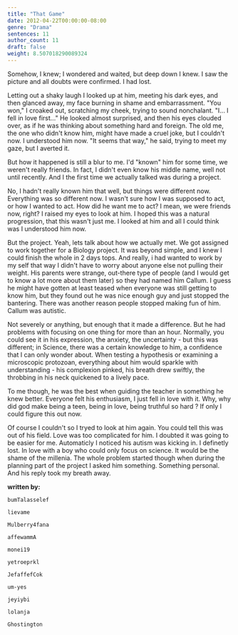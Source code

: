 ```yaml
---
title: "That Game"
date: 2012-04-22T00:00:00-08:00
genre: "Drama"
sentences: 11
author_count: 11
draft: false
weight: 8.507018290089324
---
```



Somehow, I knew; I wondered and waited, but deep down I knew.  I saw the picture and all doubts were confirmed.  I had lost.

Letting out a shaky laugh I looked up at him, meeting his dark eyes, and then glanced away, my face burning in shame and embarrassment. &quot;You won,&quot; I croaked out, scratching my cheek, trying to sound nonchalant. &quot;I... I fell in love first...&quot;  He looked almost surprised, and then his eyes clouded over, as if he was thinking about something hard and foreign. The old me, the one who didn't know him, might have made a cruel joke, but I couldn't now. I understood him now.  &quot;It seems that way,&quot; he said, trying to meet my gaze, but I averted it.

But how it happened is still a blur to me. I'd &quot;known&quot; him for some time, we weren't really friends. In fact, I didn't even know his middle name, well not until recently. And I the first time we actually talked was during a project.

No, I hadn't really known him that well, but things were different now.  Everything was so different now.  I wasn't sure how I was supposed to act, or how I wanted to act.  How did he want me to act?  I mean, we were friends now, right?  I raised my eyes to look at him.  I hoped this was a natural progression, that this wasn't just me.  I looked at him and all I could think was I understood him now.

But the project. Yeah, lets talk about how we actually met. We got assigned to work together for a Biology project. It was beyond simple, and I knew I could finish the whole in 2 days tops. And really, i had wanted to work by my self that way I didn't have to worry about anyone else not pulling their weight. His parents were strange, out-there type of people (and I would get to know a lot more about them later) so they had named him Callum. I guess he might have gotten at least teased when everyone was still getting to know him, but they found out he was nice enough guy and just stopped the bantering. There was another reason people stopped making fun of him. Callum was autistic.

Not severely or anything, but enough that it made a difference.
But he had problems with focusing on one thing for more than an hour.
Normally, you could see it in his expression, the anxiety, the uncertainty - but this was different; in Science, there was a certain knowledge to him, a confidence that I can only wonder about.
When testing a hypothesis or examining a microscopic protozoan, everything about him would sparkle with understanding - his complexion pinked, his breath drew swiftly, the throbbing in his neck quickened to a lively pace.

To me though, he was the best when guiding the teacher in something he knew better. Everyone felt his enthusiasm, I just fell in love with it. Why, why did god make being a teen, being in love, being truthful so hard ? If only I could figure this out now.

Of course I couldn't so I tryed to look at him again. You could tell this was out of his field. Love was too complicated for him. I doubted it was going to be easier for me. Automaticly I noticed his autism was kicking in. I definetly lost. In love with a boy who could only focus on science. It would be the shame of the millenia. The whole problem started though when during the planning part of the project I asked him something. Something personal. And his reply took my breath away.

**written by:**

`bumTalasselef`

`lievame`

`Mulberry4fana`

`affewammA`

`monei19`

`yetroeprkl`

`JefaffefCok`

`um-yes`

`jeyiybi`

`lolanja`

`Ghostington`


